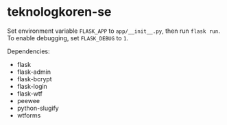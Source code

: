 # teknologkoren-se

Set environment variable `FLASK_APP` to `app/__init__.py`, then run `flask run`.
To enable debugging, set `FLASK_DEBUG` to `1`.

Dependencies:
  * flask
  * flask-admin
  * flask-bcrypt
  * flask-login
  * flask-wtf
  * peewee
  * python-slugify
  * wtforms
